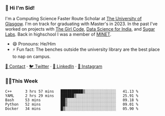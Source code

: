 ### 👋 Hi I'm Sid!
I'm a Computing Science Faster Route Scholar at [The University of Glasgow](https://gla.ac.uk). I'm on track for graduating with Master's in 2023. In the past I've worked on projects with [The Girl Code](https://thegirlcode.co/), [Data Science for India](), and [Sugar Labs](https://sugarlabs.org/). Back in highschool I was a member of [MINET](https://minet.co/). 

- 😄 Pronouns: He/Him
- ⚡ Fun fact: The benches outside the university library are the best place to nap on campus.

[📇 Contact](https://sid.gg/) · [🐦 Twitter](https://twitter.com/scholaronroad) · [👔 LinkedIn](https://linkedin.com/in/sidhant-bhavnani) · [📸 Instagram](https://www.instagram.com/bhavnani.pvt/) 

### 👨‍💻This Week
<!--START_SECTION:waka-->
```text
C++      3 hrs 57 mins   ██████████▒░░░░░░░░░░░░░░   41.13 % 
YAML     2 hrs 29 mins   ██████▒░░░░░░░░░░░░░░░░░░   25.91 % 
Bash     53 mins         ██▒░░░░░░░░░░░░░░░░░░░░░░   09.18 % 
Python   52 mins         ██▒░░░░░░░░░░░░░░░░░░░░░░   09.01 % 
Docker   34 mins         █▒░░░░░░░░░░░░░░░░░░░░░░░   05.90 % 
```
<!--END_SECTION:waka-->
